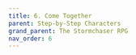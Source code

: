 ```yaml
---
title: 6. Come Together
parent: Step-by-Step Characters
grand_parent: The Stormchaser RPG
nav_order: 6
---
```

